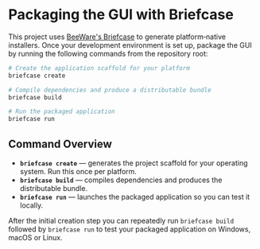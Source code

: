 # Packaging the GUI with Briefcase

This project uses [BeeWare's Briefcase](https://beeware.org) to generate
platform‑native installers. Once your development environment is set up,
package the GUI by running the following commands from the repository root:

```bash
# Create the application scaffold for your platform
briefcase create

# Compile dependencies and produce a distributable bundle
briefcase build

# Run the packaged application
briefcase run
```

## Command Overview

- **`briefcase create`** — generates the project scaffold for your
  operating system. Run this once per platform.
- **`briefcase build`** — compiles dependencies and produces the
  distributable bundle.
- **`briefcase run`** — launches the packaged application so you can test
  it locally.

After the initial creation step you can repeatedly run `briefcase build`
followed by `briefcase run` to test your packaged application on Windows,
macOS or Linux.
